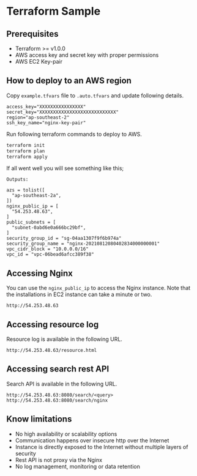# Terraform Sample

## Prerequisites

- Terraform >= v1.0.0
- AWS access key and secret key with proper permissions
- AWS EC2 Key-pair

## How to deploy to an AWS region

Copy `example.tfvars` file to `.auto.tfvars` and update following details.

```text
access_key="XXXXXXXXXXXXXXXX"
secret_key="XXXXXXXXXXXXXXXXXXXXXXXXXXXX"
region="ap-southeast-2"
ssh_key_name="nginx-key-pair"
```

Run following terraform commands to deploy to AWS.

```bash
terraform init
terraform plan
terraform apply
```

If all went well you will see something like this;

```text
Outputs:

azs = tolist([
  "ap-southeast-2a",
])
nginx_public_ip = [
  "54.253.48.63",
]
public_subnets = [
  "subnet-0abd6e0a666bc29bf",
]
security_group_id = "sg-04aa1307f9f6b974a"
security_group_name = "nginx-20210812080402834000000001"
vpc_cidr_block = "10.0.0.0/16"
vpc_id = "vpc-06bead6afcc389f38"
```

## Accessing Nginx

You can use the `nginx_public_ip` to access the Nginx instance. Note that the installations in EC2 instance can take a minute or two.

`http://54.253.48.63`

## Accessing resource log

Resource log is available in the following URL.

`http://54.253.48.63/resource.html`

## Accessing search rest API

Search API is available in the following URL.

```text
http://54.253.48.63:8080/search/<query>
http://54.253.48.63:8080/search/nginx
```

## Know limitations

- No high availability or scalability options
- Communication happens over insecure http over the Internet
- Instance is directly exposed to the Internet without multiple layers of security
- Rest API is not proxy via the Nginx
- No log management, monitoring or data retention
